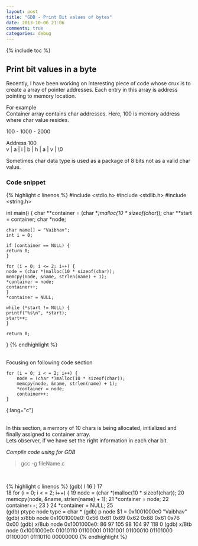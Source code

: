 ```yaml
---
layout: post
title: "GDB - Print Bit values of bytes"
date: 2013-10-06 21:06
comments: true
categories: debug
---
```

{% include toc %}

## Print bit values in a byte
Recently, I have been working on interesting piece of code whose crux is to create a array of pointer addresses.
Each entry in this array is address pointing to memory location.

For example<br>
Container array contains char addresses. Here, 100 is memory address where char value resides.

100 - 1000 - 2000

Address 100<br>
v | a | i | b | h | a | v | \0

Sometimes char data type is used as a package of 8 bits not as a valid char value.<br>

### Code snippet

{% highlight c linenos %}
#include <stdio.h>
#include <stdlib.h>
#include <string.h>

int main()
{
    char **container = (char **)malloc(10 * sizeof(char*));
    char **start = container;
    char *node;

    char name[] = "Vaibhav";
    int i = 0;

    if (container == NULL) {
	return 0;
    }

    for (i = 0; i <= 2; i++) {
	node = (char *)malloc(10 * sizeof(char));
	memcpy(node, &name, strlen(name) + 1); 
	*container = node;
	container++;
    }
    *container = NULL;

    while (*start != NULL) {
	printf("%s\n", *start);
	start++;
    }

    return 0;
}
{% endhighlight %}

<br>
Focusing on following code section

~~~
for (i = 0; i < = 2; i++) {
    node = (char *)malloc(10 * sizeof(char));
    memcpy(node, &name, strlen(name) + 1); 
    *container = node;
    container++;
}
~~~
{:lang="c"}

<br>In this section, a memory of 10 chars is being allocated, initialized and finally assigned to container array.
<br>Lets observer, if we have set the right information in each char bit.

*Compile code using for GDB*
> gcc -g fileName.c

<br>

{% highlight c linenos %}
(gdb) l
16      }
17	
18	    for (i = 0; i < = 2; i++) {
19	        node = (char *)malloc(10 * sizeof(char));
20	        memcpy(node, &name, strlen(name) + 1);
21	        *container = node;
22	        container++;
23	    }
24	    *container = NULL;
25	
(gdb) ptype node
type = char *
(gdb) p node
$1 = 0x1001000e0 "Vaibhav"
(gdb) x/8bb node
0x1001000e0:	0x56	0x61	0x69	0x62	0x68	0x61	0x76	0x00
(gdb) x/8ub node
0x1001000e0:	86	97	105	98	104	97	118	0
(gdb) x/8tb node
0x1001000e0:	01010110	01100001	01101001	01100010	01101000	01100001	01110110	00000000
{% endhighlight %}
